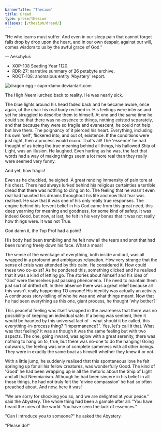 ```yaml
---
bannerTitle: "Thesium" 
title: Dread
type: prose/thesium
aliases: [/thesium/dread/]
---
```


<div class="quote">
"He who learns must suffer. And even in our sleep pain that
cannot forget falls drop by drop upon the heart, and in our own despair,
against our will, comes wisdom to us by the awful grace of God."

-- Aeschylus
</div>

<div class="data">

- XOP-108 Seeding Year 1120.
- RDR-27: narrative summary of 26 petabyte archive.  
- ROOT-108: anomalous entity 'Abystery' report. 

</div>

![dragon egg - capn-damo deviantart.com](/images/thesium/dragon-egg.jpg)

The High Neem lurched back to reality. He was nearly sick.

The blue lights around his head faded back and he became aware, once
again, of the chair his real body reclined in. His feelings were
intense and yet he struggled to describe them to himself. At one and
the same time he could see that there was no essence to things,
nothing existed separately, and that because they were so fragile
and evanescent, he could not help but love them. The poignancy of it
pierced his heart. Everything, including his own 'self', flickered
into, and out of, existence. If the conditions were just right, then
a process would occur. That's all! The 'essence' he had thought of
as being the true meaning behind all things, his hallowed Ship of
Light, was an illusion. He laughed. Even hurting as he was, the fact
that words had a way of making things seem a lot more real than they
really were seemed very funny.

And yet, how tragic!

Even as he chuckled, he sighed. A great rending immensity of pain
tore at his chest. There had always lurked behind his religious
certainties a terrible dread that there was nothing to cling on to.
The feeling that he wasn't even real had haunted his dreams
throughout his life and now that fear was realised. He saw that it
was one of his only really true responses. The engine behind his
fervent belief in his God came from this great need, this deep
yearning for meaning and goodness, for some kind of safety. It was
indeed Good, but now, at last, he felt in his very bones that it was
not really how things were. It was not True.

God damn it, the Top Prof had a point!

His body had been trembling and he felt now all the tears and snot
that had been running freely down his face. What a mess!

The sense of the wreckage of everything, both inside and out, was
all wrapped in a profound and ambiguous relaxation. How very strange
that the sense of crisis was attended by this calm. He considered
it. How could these two co-exist? As he pondered this, something
clicked and he realised that it was a kind of letting go. The
stories about himself and his idea of 'God' were themselves just
passing phenomena. The need to maintain them just sort of drifted
off. In their absence there was a great relief because all this
wasn't really happening TO anyone! His identity was actually an
activity. A continuous story-telling of who he was and what things
meant. Now that he had seen everything as this one, giant process,
he thought 'why bother?' 

This peaceful feeling was itself wrapped in the awareness that there
was no possibility of keeping an individual safe. If a being was
sentient, then it would be haunted by this universal fact of - what
should it be called, this everything-in-process thing?
"Impermanence?". Yes, let's call it that. What was that feeling? It
was as though it was the same feeling but with two aspects. The one,
going inward, was aglow with a great serenity, there was nothing to
hang on to, true, but there was no-one to do the hanging! Going
outwards, the feeling was one of complete sameness with all other
beings. They were in exactly the same boat as himself whether they
knew it or not. 

With a little jump, he suddenly realised that this spontaneous love
he felt springing up for all his fellow creatures, was wonderfully
Good. The kind of 'Good' he had been wrapping up in all the rhetoric
about the Ship of Light and all that Neemianism. Although he had
been sincere in his belief in all those things, he had not truly
felt the 'divine compassion' he had so often preached about. And
now, here it was!

"We are sorry for shocking you so, and we are delighted at your
peace." said the Abystery. The whole thing had been a gamble after
all. "You have heard the cries of the world. You have seen the lack
of essences."

"Can I introduce you to someone?" he asked the Abystery.

"Please do!" 
